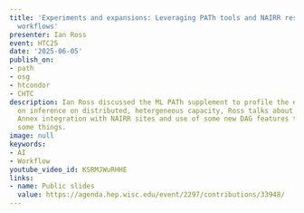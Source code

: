 ```yaml
---
title: 'Experiments and expansions: Leveraging PATh tools and NAIRR resources in ML
  workflows'
presenter: Ian Ross
event: HTC25
date: '2025-06-05'
publish_on:
- path
- osg
- htcondor
- CHTC
description: Ian Ross discussed the ML PATh supplement to profile the effects of training
  on inference on distributed, hetergeneous capacity, Ross talks about the HTCondor's
  Annex integration with NAIRR sites and use of some new DAG features that could simplify
  some things.
image: null
keywords:
- AI
- Workflow
youtube_video_id: KSRMJWuRHHE
links:
- name: Public slides
  value: https://agenda.hep.wisc.edu/event/2297/contributions/33948/
---
```

